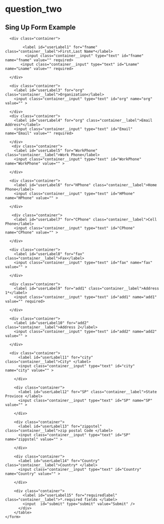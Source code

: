 # question_two

<html>
<main>
<div class="pagewrap">
    <form class="form" id="form">
      <h2 class="form__title">Sing Up Form Example</h2>
      
      <div class="container">
      
            <label id="userLabel1" for="fname" class="container__label">First,Last Name*</label> 
             <input class="container__input" type="text" id="fname" name="fname" value="" required> 
           <input class="container__input" type="text" id="Lname" name="Lname" value="" required> 
   
      </div>
      
      <div class="container">
        <label id="userLabel3" for="org" class="container__label">Organization</label>
        <input class="container__input" type="text" id="org" name="org" value="" >
        
      </div>
      <div class="container">
        <label id="userLabel4" for="org" class="container__label">Email Address*</label>
        <input class="container__input" type="text" id="Email" name="Email" value="" required>
       
      </div>
       <div class="container">
        <label id="userLabel5" for="WorkPhone" class="container__label">Work Phone</label>
        <input class="container__input" type="text" id="WorkPhone" name="WorkPhone" value="" >
       
      </div>
  
      <div class="container">
        <label id="userLabel6" for="HPhone" class="container__label">Home Phone</label>
        <input class="container__input" type="text" id="HPhone" name="HPhone" value="" >
       
      </div>
  
       <div class="container">
        <label id="userLabel7" for="CPhone" class="container__label">Cell Phone</label>
        <input class="container__input" type="text" id="CPhone" name="CPhone" value="" >
        
      </div>
  
      <div class="container">
        <label id="userLabel8" for="fax" class="container__label">Fax</label>
        <input class="container__input" type="text" id="fax" name="fax" value="" >
       
      </div>
  
      <div class="container">
        <label id="userLabel9" for="add1" class="container__label">Address 1*</label>
        <input class="container__input" type="text" id="add1" name="add1" value="" required>
        
      </div>
  
      <div class="container">
        <label id="userLabel10" for="add2" class="container__label">Address 2</label>
        <input class="container__input" type="text" id="add2" name="add2" value="" >
       
      </div>
  
      <div class="container">
          <label id="userLabel11" for="city" class="container__label">City* </label>
          <input class="container__input" type="text" id="city" name="city" value="" >
          
        </div>
  
        <div class="container">
          <label id="userLabel12" for="SP" class="container__label">State Provioce </label>
          <input class="container__input" type="text" id="SP" name="SP" value="" >
         
        </div>
  
        <div class="container">
          <label id="userLabel13" for="zippstel" class="container__label">zip postal Code </label>
          <input class="container__input" type="text" id="SP" name="zippstel" value="" >
          
        </div>
  
        <div class="container">
          <label id="userLabel14" for="Country" class="container__label">Country* </label>
          <input class="container__input" type="text" id="Country" name="Country" value="" >
          
        </div>
  
        <div class="container">
            <label id="userLabel15" for="requiredlabel" class="container__label">*.required fields </label>
            <input  id="submit" type="submit" value="Submit" />           
          </div>
        </table>
    </form>
  </div>
</main>




  
  <script>
  function validate() {
  var fname = document.getElementById('fname').value;
  var Lname = document.getElementById('Lname').value;
  var adds1 = document.getElementById('add1').value;
  var ct = document.getElementById('city').value;
  var Coun = document.getElementById('Country').value;

      
    if (fname === "" || fname === null) {
      alert("First Name required");               
    }
    if (Lname === "" || Lname === null) {
        alert("Last Name required");  
    }
    if (adds1 === "" || adds1 === null) {
        alert("address1 required");  
    }
    if (Coun === "" || Coun === null) {
        alert("Country required");  
    }
    if (ct === "" || ct === null) {
        alert("city required");  
    }
  }
  var submit = document.getElementById('submit');
  submit.addEventListener('click', validate);
 
  
  
  </script>
